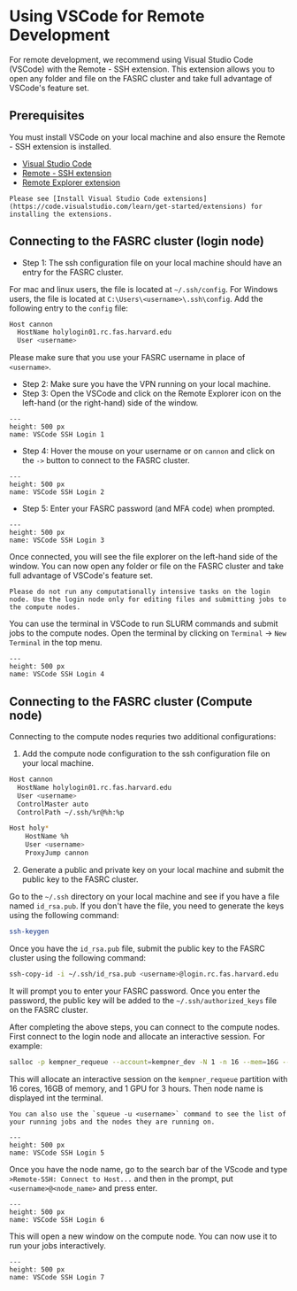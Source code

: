 # Using VSCode for Remote Development

For remote development, we recommend using Visual Studio Code (VSCode) with the Remote - SSH extension. This extension allows you to open any folder and file on the FASRC cluster and take full advantage of VSCode's feature set. 

## Prerequisites

You must install VSCode on your local machine and also ensure the Remote - SSH extension is installed.

- [Visual Studio Code](https://code.visualstudio.com/) 
- [Remote - SSH extension](https://marketplace.visualstudio.com/items?itemName=ms-vscode-remote.remote-ssh)
- [Remote Explorer extension](https://marketplace.visualstudio.com/items?itemName=ms-vscode.remote-explorer)

```{note}
Please see [Install Visual Studio Code extensions](https://code.visualstudio.com/learn/get-started/extensions) for installing the extensions.
```

## Connecting to the FASRC cluster (login node)

- Step 1: The ssh configuration file on your local machine should have an entry for the FASRC cluster. 

For mac and linux users, the file is located at `~/.ssh/config`. For Windows users, the file is located at `C:\Users\<username>\.ssh\config`. Add the following entry to the `config` file:

```bash
Host cannon
  HostName holylogin01.rc.fas.harvard.edu
  User <username>
```
Please make sure that you use your FASRC username in place of `<username>`.

- Step 2: Make sure you have the VPN running on your local machine.
- Step 3: Open the VSCode and click on the Remote Explorer icon on the left-hand (or the right-hand) side of the window.

```{figure} figures/png/vscode_ssh_login_1.png
---
height: 500 px
name: VSCode SSH Login 1
```

- Step 4: Hover the mouse on your username or on `cannon` and click on the `->` button to connect to the FASRC cluster.

```{figure} figures/png/vscode_ssh_login_2.png
---
height: 500 px
name: VSCode SSH Login 2
```

- Step 5: Enter your FASRC password (and MFA code) when prompted.

```{figure} figures/png/vscode_ssh_login_3.png
---
height: 500 px
name: VSCode SSH Login 3
```

Once connected, you will see the file explorer on the left-hand side of the window. You can now open any folder or file on the FASRC cluster and take full advantage of VSCode's feature set. 

```{note}
Please do not run any computationally intensive tasks on the login node. Use the login node only for editing files and submitting jobs to the compute nodes.
```

You can use the terminal in VSCode to run SLURM commands and submit jobs to the compute nodes. Open the terminal by clicking on `Terminal` -> `New Terminal` in the top menu. 

```{figure} figures/png/vscode_ssh_login_4.png
---
height: 500 px
name: VSCode SSH Login 4
```

## Connecting to the FASRC cluster (Compute node)

Connecting to the compute nodes requries two additional configurations:

1. Add the compute node configuration to the ssh configuration file on your local machine.

```bash
Host cannon
  HostName holylogin01.rc.fas.harvard.edu
  User <username>
  ControlMaster auto
  ControlPath ~/.ssh/%r@%h:%p

Host holy*
    HostName %h
    User <username>
    ProxyJump cannon
```

2. Generate a public and private key on your local machine and submit the public key to the FASRC cluster.

Go to the `~/.ssh` directory on your local machine and see if you have a file named `id_rsa.pub`. If you don't have the file, you need to generate the keys using the following command:

```bash
ssh-keygen
```

Once you have the `id_rsa.pub` file, submit the public key to the FASRC cluster using the following command:

```bash
ssh-copy-id -i ~/.ssh/id_rsa.pub <username>@login.rc.fas.harvard.edu
```
It will prompt you to enter your FASRC password. Once you enter the password, the public key will be added to the `~/.ssh/authorized_keys` file on the FASRC cluster.

After completing the above steps, you can connect to the compute nodes. First connect to the login node and allocate an interactive session. For example:

```bash
salloc -p kempner_requeue --account=kempner_dev -N 1 -n 16 --mem=16G --gres=gpu:1 -t 00-03:00:00
```
This will allocate an interactive session on the `kempner_requeue` partition with 16 cores, 16GB of memory, and 1 GPU for 3 hours. Then node name is displayed int the terminal. 

```{tip}
You can also use the `squeue -u <username>` command to see the list of your running jobs and the nodes they are running on.
```

```{figure} figures/png/vscode_ssh_login_5.png
---
height: 500 px
name: VSCode SSH Login 5
```

Once you have the node name, go to the search bar of the VScode and type `>Remote-SSH: Connect to Host...` and then in the prompt, put `<username>@<node_name>` and press enter. 

```{figure} figures/png/vscode_ssh_login_6.png
---
height: 500 px
name: VSCode SSH Login 6
```
This will open a new window on the compute node. You can now use it to run your jobs interactively. 

```{figure} figures/png/vscode_ssh_login_7.png
---
height: 500 px
name: VSCode SSH Login 7
```